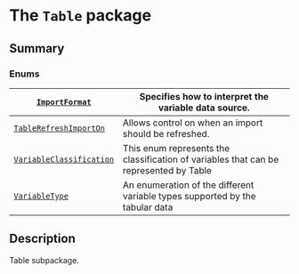 # The `Table` package

## Summary

### Enums

| [`ImportFormat`](ImportFormat.md#ImportFormat)                               | Specifies how to interpret the variable data source.                                  |
|------------------------------------------------------------------------------|---------------------------------------------------------------------------------------|
| [`TableRefreshImportOn`](TableRefreshImportOn.md#TableRefreshImportOn)       | Allows control on when an import should be refreshed.                                 |
| [`VariableClassification`](VariableClassification.md#VariableClassification) | This enum represents the classification of variables that can be represented by Table |
| [`VariableType`](VariableType.md#VariableType)                               | An enumeration of the different variable types supported by the tabular data          |

## Description

Table subpackage.

<!-- !! processed by numpydoc !! -->
